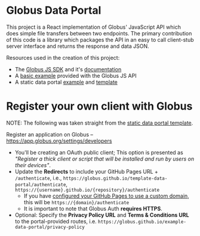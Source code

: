 # Globus Data Portal

This project is a React implementation of Globus' JavaScript API which does simple file transfers between two endpoints. The primary contribution of this code is a library which packages the API in an easy to call client-stub server interface and returns the response and data JSON.

Resources used in the creation of this project:
  * The [Globus JS SDK](https://github.com/globus/globus-sdk-javascript) and it's [documentation](https://globus.github.io/globus-sdk-javascript/index.html)
  * A [basic example](https://github.com/globus/globus-sdk-javascript/blob/main/examples/basic/index.html) provided with the Globus JS API
  * A static data portal [example](https://github.com/globus/static-data-portal) and [template](https://github.com/globus/template-data-portal)

# Register your own client with Globus
NOTE: The following was taken straight from the [static data portal template](https://github.com/globus/template-data-portal).

Register an application on Globus – https://app.globus.org/settings/developers
  * You'll be creating an OAuth public client; This option is presented as _"Register a thick client or script that will be installed and run by users on their devices"_.
  * Update the **Redirects** to include your GitHub Pages URL + `/authenticate`, i.e., `https://globus.github.io/template-data-portal/authenticate`, `https://{username}.github.io/{repository}/authenticate`
    * If you have [configured your GitHub Pages to use a custom domain](https://docs.github.com/en/pages/configuring-a-custom-domain-for-your-github-pages-site/managing-a-custom-domain-for-your-github-pages-site), this will be `https://{domain}/authenticate`
    * It is important to note that Globus Auth **requires HTTPS**.
  * Optional: Specify the **Privacy Policy URL** and **Terms & Conditions URL** to the portal-provided routes, i.e. `https://globus.github.io/example-data-portal/privacy-policy`
